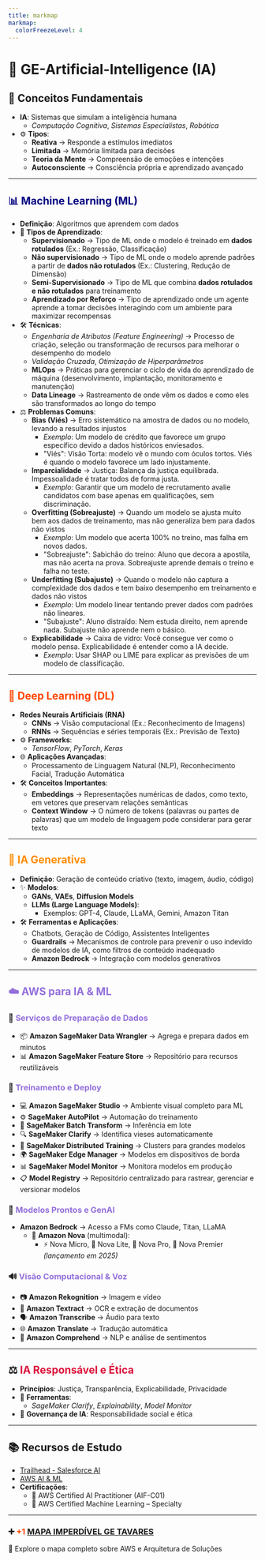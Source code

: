 ```yaml
---
title: markmap
markmap:
  colorFreezeLevel: 4 
---
```


# <span style="color:#000010B">🤖 GE-Artificial-Intelligence (IA)</span>

## 🧠 Conceitos Fundamentais
- **IA**: Sistemas que simulam a inteligência humana  
  - *Computação Cognitiva*, *Sistemas Especialistas*, *Robótica*
- ⚙️ **Tipos**:
  - **Reativa** → Responde a estímulos imediatos  
  - **Limitada** → Memória limitada para decisões  
  - **Teoria da Mente** → Compreensão de emoções e intenções  
  - **Autoconsciente** → Consciência própria e aprendizado avançado  

---

## <span style="color:#000080">📊 Machine Learning (ML)</span>
- **Definição**: Algoritmos que aprendem com dados  
- 🔁 **Tipos de Aprendizado**:
  - **Supervisionado** → Tipo de ML onde o modelo é treinado em **dados rotulados** (Ex.: Regressão, Classificação)  
  - **Não supervisionado** → Tipo de ML onde o modelo aprende padrões a partir de **dados não rotulados** (Ex.: Clustering, Redução de Dimensão)  
  - **Semi-Supervisionado** → Tipo de ML que combina **dados rotulados e não rotulados** para treinamento  
  - **Aprendizado por Reforço** → Tipo de aprendizado onde um agente aprende a tomar decisões interagindo com um ambiente para maximizar recompensas  
- 🛠️ **Técnicas**:
  - *Engenharia de Atributos (Feature Engineering)* → Processo de criação, seleção ou transformação de recursos para melhorar o desempenho do modelo  
  - *Validação Cruzada*, *Otimização de Hiperparâmetros*  
  - **MLOps** → Práticas para gerenciar o ciclo de vida do aprendizado de máquina (desenvolvimento, implantação, monitoramento e manutenção)  
  - **Data Lineage** → Rastreamento de onde vêm os dados e como eles são transformados ao longo do tempo  
- ⚖️ **Problemas Comuns**:
  - **Bias (Viés)** → Erro sistemático na amostra de dados ou no modelo, levando a resultados injustos  
    - *Exemplo*: Um modelo de crédito que favorece um grupo específico devido a dados históricos enviesados.  
    - "Viés": Visão Torta: modelo vê o mundo com óculos tortos. Viés é quando o modelo favorece um lado injustamente.  
  - **Imparcialidade** → Justiça: Balança da justiça equilibrada. Impessoalidade é tratar todos de forma justa.  
    - *Exemplo*: Garantir que um modelo de recrutamento avalie candidatos com base apenas em qualificações, sem discriminação.  
  - **Overfitting (Sobreajuste)** → Quando um modelo se ajusta muito bem aos dados de treinamento, mas não generaliza bem para dados não vistos  
    - *Exemplo*: Um modelo que acerta 100% no treino, mas falha em novos dados.  
    - "Sobreajuste": Sabichão do treino: Aluno que decora a apostila, mas não acerta na prova. Sobreajuste aprende demais o treino e falha no teste.  
  - **Underfitting (Subajuste)** → Quando o modelo não captura a complexidade dos dados e tem baixo desempenho em treinamento e dados não vistos  
    - *Exemplo*: Um modelo linear tentando prever dados com padrões não lineares.  
    - "Subajuste": Aluno distraído: Nem estuda direito, nem aprende nada. Subajuste não aprende nem o básico.  
  - **Explicabilidade** → Caixa de vidro: Você consegue ver como o modelo pensa. Explicabilidade é entender como a IA decide.  
    - *Exemplo*: Usar SHAP ou LIME para explicar as previsões de um modelo de classificação.

---

## <span style="color:#FF4500">🧠 Deep Learning (DL)</span>
- **Redes Neurais Artificiais (RNA)**  
  - **CNNs** → Visão computacional (Ex.: Reconhecimento de Imagens)  
  - **RNNs** → Sequências e séries temporais (Ex.: Previsão de Texto)  
- ⚙️ **Frameworks**:
  - *TensorFlow*, *PyTorch*, *Keras*  
- 🌐 **Aplicações Avançadas**:
  - Processamento de Linguagem Natural (NLP), Reconhecimento Facial, Tradução Automática  
- 🛠️ **Conceitos Importantes**:
  - **Embeddings** → Representações numéricas de dados, como texto, em vetores que preservam relações semânticas  
  - **Context Window** → O número de tokens (palavras ou partes de palavras) que um modelo de linguagem pode considerar para gerar texto  

---

## <span style="color:#FF8C00">🎨 IA Generativa</span>
- **Definição**: Geração de conteúdo criativo (texto, imagem, áudio, código)  
- ✨ **Modelos**:
  - **GANs**, **VAEs**, **Diffusion Models**  
  - **LLMs (Large Language Models)**:
    - Exemplos: GPT-4, Claude, LLaMA, Gemini, Amazon Titan  
- 🛠️ **Ferramentas e Aplicações**:
  - Chatbots, Geração de Código, Assistentes Inteligentes  
  - **Guardrails** → Mecanismos de controle para prevenir o uso indevido de modelos de IA, como filtros de conteúdo inadequado  
  - **Amazon Bedrock** → Integração com modelos generativos  

---

## <span style="color:#9370DB">☁️ AWS para IA & ML</span>

### 🧰 <span style="color:#9370DB">Serviços de Preparação de Dados</span>
- 📦 **Amazon SageMaker Data Wrangler** → Agrega e prepara dados em minutos  
- 📊 **Amazon SageMaker Feature Store** → Repositório para recursos reutilizáveis  

### 🚀 <span style="color:#9370DB">Treinamento e Deploy</span>
- 💻 **Amazon SageMaker Studio** → Ambiente visual completo para ML  
- ⚙️ **SageMaker AutoPilot** → Automação do treinamento  
- 🧮 **SageMaker Batch Transform** → Inferência em lote  
- 🔍 **SageMaker Clarify** → Identifica vieses automaticamente  
- 🧠 **SageMaker Distributed Training** → Clusters para grandes modelos  
- 🌍 **SageMaker Edge Manager** → Modelos em dispositivos de borda  
- 📊 **SageMaker Model Monitor** → Monitora modelos em produção  
- 📋 **Model Registry** → Repositório centralizado para rastrear, gerenciar e versionar modelos  

### 🤖 <span style="color:#9370DB">Modelos Prontos e GenAI</span>
- **Amazon Bedrock** → Acesso a FMs como Claude, Titan, LLaMA  
  - 🎯 **Amazon Nova** (multimodal):  
    - ⚡ Nova Micro, 🧠 Nova Lite, 🚀 Nova Pro, 🔮 Nova Premier *(lançamento em 2025)*  

### 🔊 <span style="color:#9370DB">Visão Computacional & Voz</span>
- 📷 **Amazon Rekognition** → Imagem e vídeo  
- 📝 **Amazon Textract** → OCR e extração de documentos  
- 🗣️ **Amazon Transcribe** → Áudio para texto  
- 🌐 **Amazon Translate** → Tradução automática  
- 🧠 **Amazon Comprehend** → NLP e análise de sentimentos  

---

## ⚖️ <span style="color:#DC143C">IA Responsável e Ética</span>
- **Princípios**: Justiça, Transparência, Explicabilidade, Privacidade  
- 🧠 **Ferramentas**:
  - *SageMaker Clarify*, *Explainability*, *Model Monitor*  
- 📜 **Governança de IA**: Responsabilidade social e ética  

---

## 📚 Recursos de Estudo
- [Trailhead - Salesforce AI](https://trailhead.salesforce.com)  
- [AWS AI & ML](https://aws.amazon.com/machine-learning/)  
- **Certificações**:
  - 🏅 AWS Certified AI Practitioner (AIF-C01)  
  - 🏅 AWS Certified Machine Learning – Specialty  

---

### ➕ <span style="color:#FF4500">**+1 [MAPA IMPERDÍVEL GE TAVARES](https://rogtavares.github.io/AWS_getavares.github.io/)**</span>  
🚀 Explore o mapa completo sobre AWS e Arquitetura de Soluções
